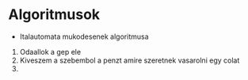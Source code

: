 # Algoritmusok
* Italautomata mukodesenek algoritmusa
1. Odaallok a gep ele
2. Kiveszem a szebembol  a penzt amire szeretnek vasarolni egy colat
3.
